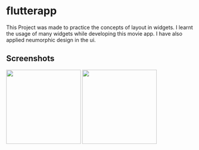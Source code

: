 # flutterapp

This Project was made to practice the concepts of layout in widgets. I learnt the usage of many widgets
while developing this movie app. I have also applied neumorphic design in the ui.

## Screenshots


<img src="https://user-images.githubusercontent.com/65536492/164977327-09b0f49c-ea41-413c-8876-603dea13d141.png" width="200">
<img src="https://user-images.githubusercontent.com/65536492/164977330-eefa692d-144e-485f-8adc-a576384d3b1a.png" width="200">
